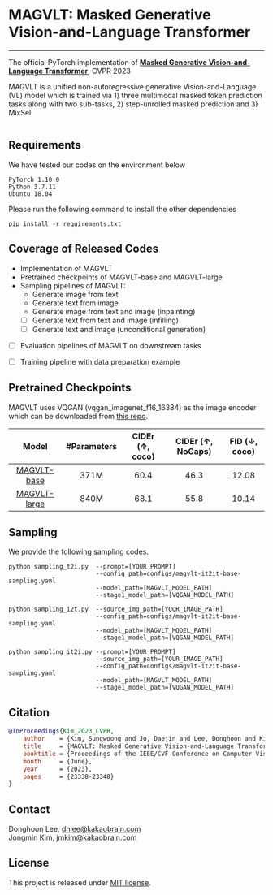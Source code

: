 # MAGVLT: Masked Generative Vision-and-Language Transformer

--- 

The official PyTorch implementation of [**Masked Generative Vision-and-Language Transformer**](https://arxiv.org/abs/2303.12208), CVPR 2023

MAGVLT is a unified non-autoregressive generative Vision-and-Language (VL) model which is trained via 1) three multimodal masked token prediction tasks along with two sub-tasks, 2) step-unrolled masked prediction and 3) MixSel.

<div align="center">
<figure>
  <img alt="" src="./assets/main.png">
</figure>
</div>

## Requirements
We have tested our codes on the environment below
```angular2html
PyTorch 1.10.0
Python 3.7.11
Ubuntu 18.04
```
Please run the following command to install the other dependencies
```angular2html
pip install -r requirements.txt
```

## Coverage of Released Codes
- Implementation of MAGVLT
- Pretrained checkpoints of MAGVLT-base and MAGVLT-large
- Sampling pipelines of MAGVLT: 
  - Generate image from text
  - Generate text from image
  - Generate image from text and image (inpainting)
  - [ ] Generate text from text and image (infilling)
  - [ ] Generate text and image (unconditional generation)
- [ ] Evaluation pipelines of MAGVLT on downstream tasks 
- [ ] Training pipeline with data preparation example



## Pretrained Checkpoints
MAGVLT uses VQGAN (vqgan_imagenet_f16_16384) as the image encoder which can be downloaded from [this repo](https://github.com/CompVis/taming-transformers).

|      Model       |         #Parameters          | CIDEr (↑, coco) | CIDEr (↑, NoCaps) | FID (↓, coco) |
|:----------------:|:----------------------------:|:---------------:|:-----------------:|:-------------:|
| [MAGVLT-base](https://twg.kakaocdn.net/brainrepo/models/magvlt/magvlt-it2it-base.ckpt)  | 371M                         |      60.4       |       46.3        |     12.08     |
| [MAGVLT-large](https://twg.kakaocdn.net/brainrepo/models/magvlt/magvlt-it2it-large.ckpt) |             840M             |      68.1       |       55.8        |     10.14     |

## Sampling
We provide the following sampling codes.
```angular2html
python sampling_t2i.py  --prompt=[YOUR PROMPT] 
                        --config_path=configs/magvlt-it2it-base-sampling.yaml 
                        --model_path=[MAGVLT_MODEL_PATH] 
                        --stage1_model_path=[VQGAN_MODEL_PATH]

python sampling_i2t.py  --source_img_path=[YOUR_IMAGE_PATH] 
                        --config_path=configs/magvlt-it2it-base-sampling.yaml 
                        --model_path=[MAGVLT_MODEL_PATH] 
                        --stage1_model_path=[VQGAN_MODEL_PATH]

python sampling_it2i.py --prompt=[YOUR PROMPT] 
                        --source_img_path=[YOUR_IMAGE_PATH] 
                        --config_path=configs/magvlt-it2it-base-sampling.yaml 
                        --model_path=[MAGVLT_MODEL_PATH] 
                        --stage1_model_path=[VQGAN_MODEL_PATH]
```


## Citation

```bibtex
@InProceedings{Kim_2023_CVPR,
    author    = {Kim, Sungwoong and Jo, Daejin and Lee, Donghoon and Kim, Jongmin},
    title     = {MAGVLT: Masked Generative Vision-and-Language Transformer},
    booktitle = {Proceedings of the IEEE/CVF Conference on Computer Vision and Pattern Recognition (CVPR)},
    month     = {June},
    year      = {2023},
    pages     = {23338-23348}
}
```

## Contact
Donghoon Lee, [dhlee@kakaobrain.com](dhlee@kakaobrain.com)  
Jongmin Kim, [jmkim@kakaobrain.com](jmkim@kakaobrain.com)  

## License
This project is released under [MIT license](./LICENSE).
